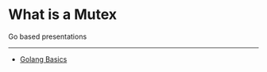 # What is a Mutex

Go based presentations
 - - - - - - - - - - - 
* [Golang Basics](https://talks.godoc.org/github.com/go-presentations/what-is-a-mutex/what-is-a-mutex.slide)
